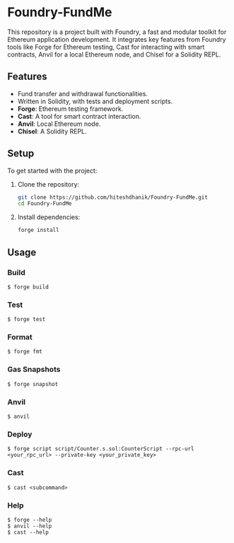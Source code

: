# Foundry-FundMe

This repository is a project built with Foundry, a fast and modular toolkit for Ethereum application development. It integrates key features from Foundry tools like Forge for Ethereum testing, Cast for interacting with smart contracts, Anvil for a local Ethereum node, and Chisel for a Solidity REPL.

## Features
- Fund transfer and withdrawal functionalities.
- Written in Solidity, with tests and deployment scripts.
- **Forge**: Ethereum testing framework.
- **Cast**: A tool for smart contract interaction.
- **Anvil**: Local Ethereum node.
- **Chisel**: A Solidity REPL.

## Setup
To get started with the project:

1. Clone the repository:
   ```bash
   git clone https://github.com/hiteshdhanik/Foundry-FundMe.git
   cd Foundry-FundMe
   ```

2. Install dependencies:
    ```bash
    forge install
    ```
    

## Usage

### Build

```shell
$ forge build
```

### Test

```shell
$ forge test
```

### Format

```shell
$ forge fmt
```

### Gas Snapshots

```shell
$ forge snapshot
```

### Anvil

```shell
$ anvil
```

### Deploy

```shell
$ forge script script/Counter.s.sol:CounterScript --rpc-url <your_rpc_url> --private-key <your_private_key>
```

### Cast

```shell
$ cast <subcommand>
```

### Help

```shell
$ forge --help
$ anvil --help
$ cast --help
```
